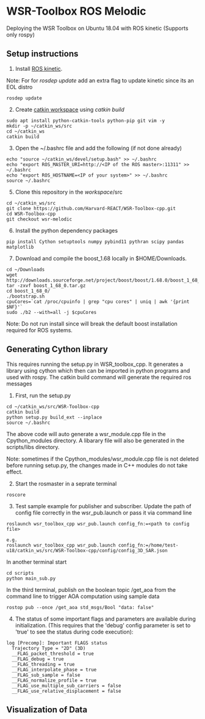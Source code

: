 # WSR-Toolbox ROS Melodic
Deploying the WSR Toolbox on Ubuntu 18.04 with ROS kinetic (Supports only rospy)

## Setup instructions
1. Install [ROS kinetic](http://wiki.ros.org/kinetic/Installation/Ubuntu).

Note: For for _rosdep update_ add an extra flag to update kinetic since its an EOL distro
```
rosdep update
```

2. Create [catkin workspace](http://wiki.ros.org/catkin/Tutorials/create_a_workspace) using _catkin build_
```
sudo apt install python-catkin-tools python-pip git vim -y
mkdir -p ~/catkin_ws/src 
cd ~/catkin_ws
catkin build
```

3. Open the ~/.bashrc file and add the following (if not done already)
```
echo "source ~/catkin_ws/devel/setup.bash" >> ~/.bashrc
echo "export ROS_MASTER_URI=http://<IP of the ROS master>:11311" >> ~/.bashrc
echo "export ROS_HOSTNAME=<IP of your system>" >> ~/.bashrc
source ~/.bashrc
```

5. Clone this repository in the _workspace_/src 
```
cd ~/catkin_ws/src
git clone https://github.com/Harvard-REACT/WSR-Toolbox-cpp.git
cd WSR-Toolbox-cpp
git checkout wsr-melodic
```

6. Install the python dependency packages
```
pip install Cython setuptools numpy pybind11 pythran scipy pandas matplotlib
```

7. Download and compile the boost_1.68 locally in $HOME/Downloads.
```
cd ~/Downloads
wget http://downloads.sourceforge.net/project/boost/boost/1.68.0/boost_1_68_0.tar.gz
tar -zxvf boost_1_68_0.tar.gz
cd boost_1_68_0/
./bootstrap.sh
cpuCores=`cat /proc/cpuinfo | grep "cpu cores" | uniq | awk '{print $NF}'` 
sudo ./b2 --with=all -j $cpuCores
```
Note: Do not run install since will break the default boost installation required for ROS systems. 


## Generating Cython library
This requires running the setup.py in WSR_toolbox_cpp. It generates a library using cython which then can be imported in python programs and used with rospy. The catkin build command will generate the required ros messages

1. First, run the setup.py
```
cd ~/catkin_ws/src/WSR-Toolbox-cpp
catkin build
python setup.py build_ext --inplace
source ~/.bashrc
```
The above code will auto generate a wsr_module.cpp file in the Cpython_modules directory. A libarary file will also be generated in the scripts/libs directory.

Note: sometimes if the Cpython_modules/wsr_module.cpp file is not deleted before running setup.py, the changes made in C++ modules do not take effect.

2. Start the rosmaster in a seprate terminal
```
roscore
```

3. Test sample example for publisher and subscriber. Update the path of config file correctly in the wsr_pub.launch or pass it via command line
```
roslaunch wsr_toolbox_cpp wsr_pub.launch config_fn:=<path to config file>

e.g.
roslaunch wsr_toolbox_cpp wsr_pub.launch config_fn:=/home/test-u18/catkin_ws/src/WSR-Toolbox-cpp/config/config_3D_SAR.json
```

In another terminal start
```
cd scripts
python main_sub.py
```

In the third terminal, publish on the boolean topic /get_aoa from the command line to trigger AOA computation using sample data
```
rostop pub --once /get_aoa std_msgs/Bool "data: false"
```

4. The status of some important flags and parameters are available during initialization. (This requires that the 'debug' config parameter is set to 'true' to see the status during code execution):
```
log [Precomp]: Important FLAGS status
  Trajectory Type = "2D" (3D)
  __FLAG_packet_threshold = true
  __FLAG_debug = true
  __FLAG_threading = true
  __FLAG_interpolate_phase = true
  __FLAG_sub_sample = false
  __FLAG_normalize_profile = true
  __FLAG_use_multiple_sub_carriers = false
  __FLAG_use_relative_displacement = false
```

## Visualization of Data

